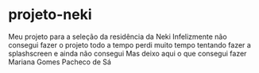 # projeto-neki
Meu projeto para a seleção da residência da Neki
Infelizmente não consegui fazer o projeto todo a tempo
perdi muito tempo tentando fazer a splashscreen e ainda não consegui
Mas deixo aqui o que consegui fazer
Mariana Gomes Pacheco de Sá
